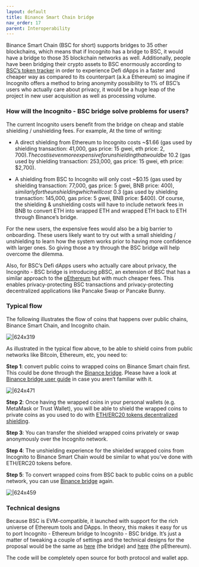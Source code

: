 ```yaml
---
layout: default
title: Binance Smart Chain bridge
nav_order: 17
parent: Interoperability
---
```



Binance Smart Chain (BSC for short) supports bridges to 35 other blockchains, which means that if Incognito has a bridge to BSC, it would have a bridge to those 35 blockchain networks as well. Additionally, people have been bridging their crypto assets to BSC enormously according to [BSC’s token tracker](https://bscscan.com/tokens) in order to experience Defi dApps in a faster and cheaper way as compared to its counterpart (a.k.a Ethereum) so imagine if Incognito offers a method to bring anonymity possibility to 1% of BSC’s users who actually care about privacy, it would be a huge leap of the project in new user acquisition as well as processing volume.

### How will the Incognito - BSC bridge solve problems for users?

The current Incognito users benefit from the bridge on cheap and stable shielding / unshielding fees. For example, At the time of writing:

* A direct shielding from Ethereum to Incognito costs ~$1.66 (gas used by shielding transaction: 41,000, gas price: 15 gwei, eth price: $2,700). The cost is even more expensive for unshielding that would be ~$10.2 (gas used by shielding transaction: 253,000, gas price: 15 gwei, eth price: $2,700).

* A shielding from BSC to Incognito will only cost ~$0.15 (gas used by shielding transaction: 77,000, gas price: 5 gwei, BNB price: $400), similarly for the unshielding which will cost ~$0.3 (gas used by shielding transaction: 145,000, gas price: 5 gwei, BNB price: $400). Of course, the shielding & unshielding costs will have to include network fees in BNB to convert ETH into wrapped ETH and wrapped ETH back to ETH through Binance’s bridge.

For the new users, the expensive fees would also be a big barrier to onboarding. These users likely want to try out with a small shielding / unshielding to learn how the system works prior to having more confidence with larger ones. So giving those a try through the BSC bridge will help overcome the dilemma.

Also, for BSC’s Defi dApps users who actually care about privacy, the Incognito - BSC bridge is introducing pBSC, an extension of BSC that has a similar approach to the [pEthereum](https://we.incognito.org/t/pethereum-specifications/1688) but with much cheaper fees. This enables privacy-protecting BSC transactions and privacy-protecting decentralized applications like Pancake Swap or Pancake Bunny.

### Typical flow

The following illustrates the flow of coins that happens over public chains, Binance Smart Chain, and Incognito chain.

![|624x319](upload://gSeNSL5bD0AJl73ux8bpnmjQpYM.png)

As illustrated in the typical flow above, to be able to shield coins from public networks like Bitcoin, Ethereum, etc, you need to:

**Step 1**: convert public coins to wrapped coins on Binance Smart chain first. This could be done through the [Binance bridge](https://www.binance.org/en/bridge). Please have a look at [Binance bridge user guide](https://docs.binance.org/smart-chain/guides/bridge-v2.html#user-guide) in case you aren’t familiar with it.

![|624x471](upload://lYiXDuhbxYdTP9F2OeZKemPcUhL.png)

**Step 2**: Once having the wrapped coins in your personal wallets (e.g. MetaMask or Trust Wallet), you will be able to shield the wrapped coins to private coins as you used to do with [ETH/ERC20 tokens decentralized shielding](https://we.incognito.org/t/app-v4-3-11-eth-erc20-tokens-decentralized-shielding/12447).

**Step 3**: You can transfer the shielded wrapped coins privately or swap anonymously over the Incognito network.

**Step 4**: The unshielding experience for the shielded wrapped coins from Incognito to Binance Smart Chain would be similar to what you’ve done with ETH/ERC20 tokens before.

**Step 5**: To convert wrapped coins from BSC back to public coins on a public network, you can use [Binance bridge](https://www.binance.org/en/bridge) again.

![|624x459](upload://nb8RIfv0aupVJge4fUpyPYdJmPO.png)

### Technical designs

Because BSC is EVM-compatible, it launched with support for the rich universe of Ethereum tools and DApps. In theory, this makes it easy for us to port Incognito - Ethereum bridge to Incognito - BSC bridge. It’s just a matter of tweaking a couple of settings and the technical designs for the proposal would be the same as [here](https://we.incognito.org/t/incognito-mode-for-ethereum/53) (the bridge) and [here](https://we.incognito.org/t/pethereum-specifications/1688) (the pEthereum).

The code will be completely open source for both protocol and wallet app.
